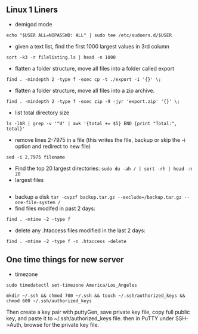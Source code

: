 ## Linux 1 Liners
* demigod mode
```
echo "$USER ALL=NOPASSWD: ALL" | sudo tee /etc/sudoers.d/$USER
```
* given a text list, find the first 1000 largest values in 3rd column
```
sort -k3 -r filelisting.ls | head -n 1000 
``` 	 
* flatten a folder structure, move all files into a folder called export
```
find . -mindepth 2 -type f -exec cp -t ./export -i '{}' \;
```
* flatten a folder structure, move all files into a zip archive.
```
find . -mindepth 2 -type f -exec zip -9 -jyr 'export.zip' '{}' \;
```
* list total directory size
```
ls -lAR | grep -v '^d' | awk '{total += $5} END {print "Total:", total}'
```
* remove lines 2-7975 in a file (this writes the file, backup or skip the -i option and redirect to new file)
```
sed -i 2,7975 filename
```
* Find the top 20 largest directories:
```sudo du -ah / | sort -rh | head -n 20```
* largest files
```sudo find / -type f -exec du -sh {} \; |sort -h|tail -20
```
* backup a disk
```tar -cvpzf backup.tar.gz --exclude=/backup.tar.gz --one-file-system / ```
* find files modifed in past 2 days:
```
find . -mtime -2 -type f
```
* delete any .htaccess files modified in the last 2 days:
```
find . -mtime -2 -type f -n .htaccess -delete
```

## One time things for new server
* timezone
```
sudo timedatectl set-timezone America/Los_Angeles
```

```
mkdir ~/.ssh && chmod 700 ~/.ssh && touch ~/.ssh/authorized_keys && chmod 600 ~/.ssh/authorized_keys
```
Then create a key pair with puttyGen, save private key file, copy full public key, and paste it to ~/.ssh/authorized_keys file.
then in PuTTY under SSH->Auth, browse for the private key file.
```